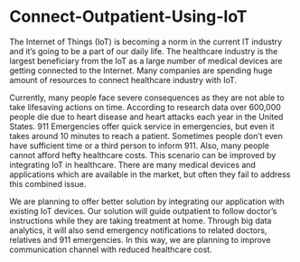# Connect-Outpatient-Using-IoT
The Internet of Things (IoT) is becoming a norm in the current IT industry and it’s going to be a part of our daily life. The healthcare industry is the largest beneficiary from the IoT as a large number of medical devices are getting connected to the Internet. Many companies are spending huge amount of resources to connect healthcare industry with IoT.  

Currently, many people face severe consequences as they are not able to take lifesaving actions on time. According to research data over 600,000 people die due to heart disease and heart attacks each year in the United States. 911 Emergencies offer quick service in emergencies, but even it takes around 10 minutes to reach a patient. Sometimes people don’t even have sufficient time or a third person to inform 911. Also, many people cannot afford hefty healthcare costs. This scenario can be improved by integrating IoT in healthcare. There are many medical devices and applications which are available in the market, but often they fail to address this combined issue.

We are planning to offer better solution by integrating our application with existing IoT devices. Our solution will guide outpatient to follow doctor’s instructions while they are taking treatment at home. Through big data analytics, it will also send emergency notifications to related doctors, relatives and 911 emergencies. In this way, we are planning to improve communication channel with reduced healthcare cost.
